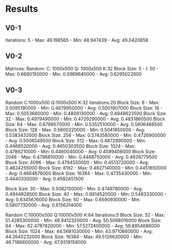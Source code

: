 # Results

## V0-1
Iterations: 5 - Max: 49.196565 - Min: 48.947439 - Avg: 49.0420658

## V0-2

Matrices: Random: C: 1000x500 Q: 1000x500 K:32
Block Size: 5 - I: 50 - Max: 0.6680150000 - Min: 0.5989640000 - Avg: 0.6295022600

## V0-3

Random C:1000x500 Q:1000x500 K:32 Iterations:20
Block Size: 8     - Max: 0.5095190000 - Min: 0.4879950000 - Avg: 0.5001907000
Block Size: 16    - Max: 0.5053660000 - Min: 0.4808130000 - Avg: 0.4948623500
Block Size: 32    - Max: 0.4979490000 - Min: 0.4729290000 - Avg: 0.4831860500
Block Size: 64    - Max: 0.6799570000 - Min: 0.5352510000 - Avg: 0.5806488500
Block Size: 128   - Max: 0.5600220000 - Min: 0.5041850000 - Avg: 0.5383432000
Block Size: 256   - Max: 0.5743580000 - Min: 0.4726900000 - Avg: 0.5006549500
Block Size: 512   - Max: 0.4872890000 - Min: 0.4468520000 - Avg: 0.4650303500
Block Size: 1024  - Max: 0.4786210000 - Min: 0.4460040000 - Avg: 0.4599408000
Block Size: 2048  - Max: 0.4786810000 - Min: 0.4468750000 - Avg: 0.4628779500
Block Size: 4096  - Max: 0.4794550000 - Min: 0.4513720000 - Avg: 0.4624255000
Block Size: 8192  - Max: 0.4827140000 - Min: 0.4451650000 - Avg: 0.4664678000
Block Size: 16384 - Max: 0.4735430000 - Min: 0.4440330000 - Avg: 0.4582451500

Block Size: 30 - Max: 0.5082150000 - Min: 0.4749780000 - Avg: 0.4944928500
Block Size: 40 - Max: 0.6814520000 - Min: 0.5483330000 - Avg: 0.6345676000
Block Size: 50 - Max: 0.6590930000 - Min: 0.5807730000 - Avg: 0.6156314000

Random C:10000x500 Q:10000x500 K:64 Iterations:5
Block Size: 32    - Max: 51.4285300000 - Min: 48.9412320000 - Avg: 50.5068016000
Block Size: 64    - Max: 62.4787820000 - Min: 57.5272400000 - Avg: 59.8954686000
Block Size: 1024  - Max: 44.5681030000 - Min: 43.9710660000 - Avg: 44.2645232000
Block Size: 16384 - Max: 49.5126630000 - Min: 46.7186600000 - Avg: 47.9319158000
